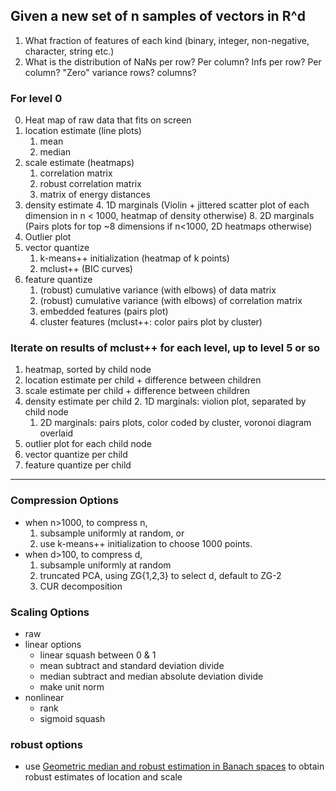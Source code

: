 ## Given a new set of n samples of vectors in R^d

1. What fraction of features of each kind (binary, integer, non-negative, character, string etc.)
2. What is the distribution of NaNs per row? Per column? Infs per row? Per column? "Zero" variance rows? columns?


### For level 0

0. Heat map of raw data that fits on screen 
1. location estimate (line plots)
    1. mean 
    2. median 
2. scale estimate (heatmaps)
    1. correlation matrix 
    1. robust correlation matrix
    1. matrix of energy distances
3. density estimate
    4. 1D marginals (Violin + jittered scatter plot of each dimension  in n < 1000, heatmap of density otherwise)
    8. 2D marginals (Pairs plots for top ~8 dimensions if n<1000, 2D heatmaps otherwise)
4. Outlier plot 
5. vector quantize
    1. k-means++ initialization (heatmap of k points)
    1. mclust++  (BIC curves)
6. feature quantize
    1. (robust) cumulative variance (with elbows) of data matrix
    1. (robust) cumulative variance (with elbows) of correlation matrix
    1. embedded features (pairs plot)
    1. cluster features (mclust++: color pairs plot by cluster)


### Iterate on results of mclust++ for each level, up to level 5 or so

1. heatmap, sorted by child node
1. location estimate per child + difference between children
1. scale estimate per child + difference between children
1. density estimate per child
    2. 1D marginals: violion plot, separated by child node
    1. 2D marginals: pairs plots, color coded by cluster, voronoi diagram overlaid
1. outlier plot for each child node
1. vector quantize per child
1. feature quantize per child



----

### Compression Options

- when n>1000, to compress n, 
    1. subsample uniformly at random, or
    2. use k-means++ initialization to choose 1000 points. 
- when d>100, to compress d, 
    1. subsample uniformly at random
    2. truncated PCA, using ZG{1,2,3} to select d, default to ZG-2 
    3. CUR decomposition

### Scaling Options

- raw
- linear options
    - linear squash between 0 & 1
    - mean subtract and standard deviation divide
    - median subtract and median absolute deviation divide
    - make unit norm
- nonlinear
    - rank
    - sigmoid squash
    
### robust options

- use [Geometric median and robust estimation in Banach spaces](http://projecteuclid.org/euclid.bj/1438777595) to obtain robust estimates of location and scale
